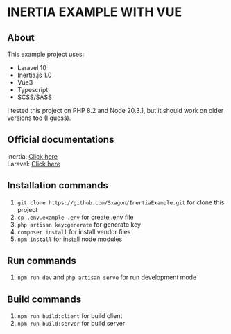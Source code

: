 # INERTIA EXAMPLE WITH VUE

##  About
This example project uses:
- Laravel 10
- Inertia.js 1.0
- Vue3
- Typescript
- SCSS/SASS

I tested this project on PHP 8.2 and Node 20.3.1, but it should work on older versions too (I guess).

## Official documentations
Inertia: [Click here](https://inertiajs.com/)<br/>
Laravel: [Click here](https://laravel.com/)

## Installation commands
1. `git clone https://github.com/Sxagon/InertiaExample.git` for clone this project
2. `cp .env.example .env` for create .env file
3. `php artisan key:generate` for generate key
4. `composer install` for install vendor files
5. `npm install` for install node modules

## Run commands
1. `npm run dev` and `php artisan serve` for run development mode

## Build commands
1. `npm run build:client` for build client
2. `npm run build:server` for build server

